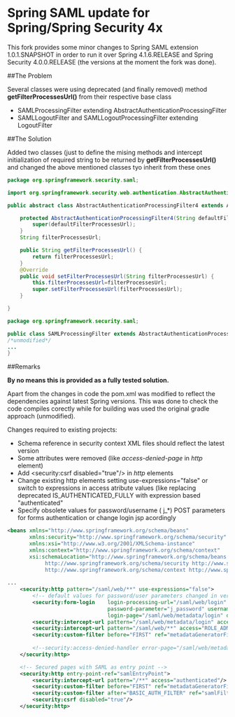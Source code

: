 Spring SAML update for Spring/Spring Security 4x
================================================

This fork provides some minor changes to Spring SAML extension 1.0.1.SNAPSHOT in order to run it over Spring 4.1.6.RELEASE   and Spring Security 4.0.0.RELEASE (the versions at the moment the fork was done).

##The Problem

Several classes were using deprecated (and finally removed) method **getFilterProcessesUrl()** from their respective base class

* SAMLProcessingFilter extending AbstractAuthenticationProcessingFilter
* SAMLLogoutFilter and SAMLLogoutProcessingFilter extending LogoutFilter


##The Solution

Added two classes (just to define the mising methods and intercept initialization of required string to be returned by **getFilterProcessesUrl()** and changed the above mentioned classes tyo inherit from these ones

```java
package org.springframework.security.saml;

import org.springframework.security.web.authentication.AbstractAuthenticationProcessingFilter;

public abstract class AbstractAuthenticationProcessingFilter4 extends AbstractAuthenticationProcessingFilter {

    protected AbstractAuthenticationProcessingFilter4(String defaultFilterProcessesUrl) {
        super(defaultFilterProcessesUrl);
    }
    String filterProcessesUrl;

    public String getFilterProcessesUrl() {
        return filterProcessesUrl;
    }
    @Override
    public void setFilterProcessesUrl(String filterProcessesUrl) {
        this.filterProcessesUrl=filterProcessesUrl;
        super.setFilterProcessesUrl(filterProcessesUrl);
    }

}
```

```java
package org.springframework.security.saml;

public class SAMLProcessingFilter extends AbstractAuthenticationProcessingFilter4 {
/*unmodified*/
...
}
```

##Remarks

**By no means this is provided as a fully tested solution.**

Apart from the changes in code the pom.xml was modified to reflect the dependencies against latest Spring versions. This was done to check the code compiles corectly while for building was used the original gradle approach (unmodified).

Changes required to existing projects:
* Schema reference in security context XML files should reflect the latest version
* Some attributes were removed (like *access-denied-page* in *http* element)
* Add \<security:csrf disabled="true"/\> in *http* elements
* Change existing http elements setting use-expressions="false" or switch to expressions in access atribute values (like replacing deprecated IS_AUTHENTICATED_FULLY with expression based "authenticated"
* Specify obsolete values for password/username ( j_*) POST parameters for forms authentication or change login jsp acordingly

```xml
<beans xmlns="http://www.springframework.org/schema/beans"
       xmlns:security="http://www.springframework.org/schema/security"
       xmlns:xsi="http://www.w3.org/2001/XMLSchema-instance"
       xmlns:context="http://www.springframework.org/schema/context"
       xsi:schemaLocation="http://www.springframework.org/schema/beans http://www.springframework.org/schema/beans/spring-beans-3.1.xsd
            http://www.springframework.org/schema/security http://www.springframework.org/schema/security/spring-security.xsd
            http://www.springframework.org/schema/context http://www.springframework.org/schema/context/spring-context.xsd">
            
...
    <security:http pattern="/saml/web/**" use-expressions="false">
        <!-- default values for password/user parameters changed in version 4-->
        <security:form-login    login-processing-url="/saml/web/login" 
                                password-parameter="j_password" username-parameter="j_username"
                                login-page="/saml/web/metadata/login" default-target-url="/saml/web/metadata" />
        <security:intercept-url pattern="/saml/web/metadata/login" access="IS_AUTHENTICATED_ANONYMOUSLY"/>
        <security:intercept-url pattern="/saml/web/**" access="ROLE_ADMIN"/>
        <security:custom-filter before="FIRST" ref="metadataGeneratorFilter"/>
        
        <!--security:access-denied-handler error-page="/saml/web/metadata/login" /-->
    </security:http>

    <!-- Secured pages with SAML as entry point -->
    <security:http entry-point-ref="samlEntryPoint">
        <security:intercept-url pattern="/**" access="authenticated"/>
        <security:custom-filter before="FIRST" ref="metadataGeneratorFilter"/>
        <security:custom-filter after="BASIC_AUTH_FILTER" ref="samlFilter"/>
        <security:csrf disabled="true"/>
    </security:http>

```